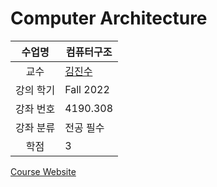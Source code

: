 # Computer Architecture

수업명 | 컴퓨터구조
:----:|----
교수 | [김진수](http://csl.snu.ac.kr/)
강의 학기 | Fall 2022
강좌 번호 | 4190.308
강좌 분류 | 전공 필수
학점 | 3

[Course Website](http://csl.snu.ac.kr/courses/4190.308/2022-2/)